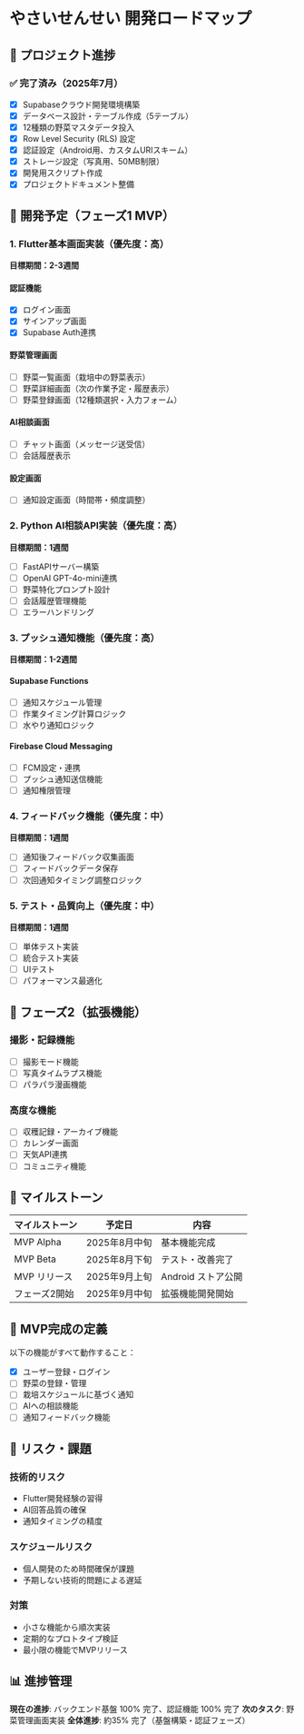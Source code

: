 # やさいせんせい 開発ロードマップ

## 🎯 プロジェクト進捗

### ✅ 完了済み（2025年7月）
- [x] Supabaseクラウド開発環境構築
- [x] データベース設計・テーブル作成（5テーブル）
- [x] 12種類の野菜マスタデータ投入
- [x] Row Level Security (RLS) 設定
- [x] 認証設定（Android用、カスタムURIスキーム）
- [x] ストレージ設定（写真用、50MB制限）
- [x] 開発用スクリプト作成
- [x] プロジェクトドキュメント整備

## 🚧 開発予定（フェーズ1 MVP）

### 1. Flutter基本画面実装（優先度：高）
**目標期間：2-3週間**

#### 認証機能
- [x] ログイン画面
- [x] サインアップ画面  
- [x] Supabase Auth連携

#### 野菜管理画面
- [ ] 野菜一覧画面（栽培中の野菜表示）
- [ ] 野菜詳細画面（次の作業予定・履歴表示）
- [ ] 野菜登録画面（12種類選択・入力フォーム）

#### AI相談画面
- [ ] チャット画面（メッセージ送受信）
- [ ] 会話履歴表示

#### 設定画面
- [ ] 通知設定画面（時間帯・頻度調整）

### 2. Python AI相談API実装（優先度：高）
**目標期間：1週間**

- [ ] FastAPIサーバー構築
- [ ] OpenAI GPT-4o-mini連携
- [ ] 野菜特化プロンプト設計
- [ ] 会話履歴管理機能
- [ ] エラーハンドリング

### 3. プッシュ通知機能（優先度：高）
**目標期間：1-2週間**

#### Supabase Functions
- [ ] 通知スケジュール管理
- [ ] 作業タイミング計算ロジック
- [ ] 水やり通知ロジック

#### Firebase Cloud Messaging
- [ ] FCM設定・連携
- [ ] プッシュ通知送信機能
- [ ] 通知権限管理

### 4. フィードバック機能（優先度：中）
**目標期間：1週間**

- [ ] 通知後フィードバック収集画面
- [ ] フィードバックデータ保存
- [ ] 次回通知タイミング調整ロジック

### 5. テスト・品質向上（優先度：中）
**目標期間：1週間**

- [ ] 単体テスト実装
- [ ] 統合テスト実装
- [ ] UIテスト
- [ ] パフォーマンス最適化

## 🔮 フェーズ2（拡張機能）

### 撮影・記録機能
- [ ] 撮影モード機能
- [ ] 写真タイムラプス機能
- [ ] パラパラ漫画機能

### 高度な機能
- [ ] 収穫記録・アーカイブ機能
- [ ] カレンダー画面
- [ ] 天気API連携
- [ ] コミュニティ機能

## 📅 マイルストーン

| マイルストーン | 予定日 | 内容 |
|--------------|--------|------|
| MVP Alpha | 2025年8月中旬 | 基本機能完成 |
| MVP Beta | 2025年8月下旬 | テスト・改善完了 |
| MVP リリース | 2025年9月上旬 | Android ストア公開 |
| フェーズ2開始 | 2025年9月中旬 | 拡張機能開発開始 |

## 🎯 MVP完成の定義

以下の機能がすべて動作すること：
- [x] ユーザー登録・ログイン
- [ ] 野菜の登録・管理
- [ ] 栽培スケジュールに基づく通知
- [ ] AIへの相談機能
- [ ] 通知フィードバック機能

## 🚨 リスク・課題

### 技術的リスク
- Flutter開発経験の習得
- AI回答品質の確保
- 通知タイミングの精度

### スケジュールリスク  
- 個人開発のため時間確保が課題
- 予期しない技術的問題による遅延

### 対策
- 小さな機能から順次実装
- 定期的なプロトタイプ検証
- 最小限の機能でMVPリリース

## 📊 進捗管理

**現在の進捗**: バックエンド基盤 100% 完了、認証機能 100% 完了
**次のタスク**: 野菜管理画面実装
**全体進捗**: 約35% 完了（基盤構築・認証フェーズ）
